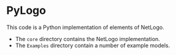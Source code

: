 # PyLogo

This code is a Python implementation of elements of NetLogo.

* The `core` directory contains the NetLogo implementation.
* The `Examples` directory contain a number of example models.
